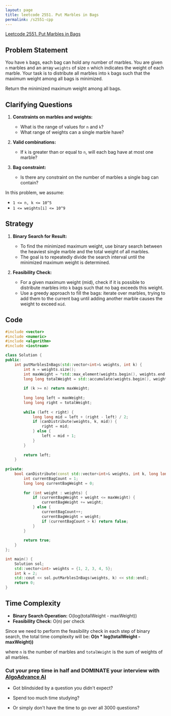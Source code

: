 ```yaml
---
layout: page
title: leetcode 2551. Put Marbles in Bags
permalink: /s2551-cpp
---
```

[Leetcode 2551. Put Marbles in Bags](https://algoadvance.github.io/algoadvance/l2551)
## Problem Statement

You have `k` bags, each bag can hold any number of marbles. You are given `n` marbles and an array `weights` of size `n` which indicates the weight of each marble. Your task is to distribute all marbles into `k` bags such that the maximum weight among all bags is minimized.

Return the minimized maximum weight among all bags.

## Clarifying Questions

1. **Constraints on marbles and weights:**
    - What is the range of values for `n` and `k`?
    - What range of weights can a single marble have?

2. **Valid combinations:**
    - If `k` is greater than or equal to `n`, will each bag have at most one marble?

3. **Bag constraint:**
    - Is there any constraint on the number of marbles a single bag can contain?

In this problem, we assume:
- `1 <= n, k <= 10^5`
- `1 <= weights[i] <= 10^9`

## Strategy

1. **Binary Search for Result:**
    - To find the minimized maximum weight, use binary search between the heaviest single marble and the total weight of all marbles.
    - The goal is to repeatedly divide the search interval until the minimized maximum weight is determined.

2. **Feasibility Check:**
    - For a given maximum weight (mid), check if it is possible to distribute marbles into `k` bags such that no bag exceeds this weight.
    - Use a greedy approach to fill the bags: iterate over marbles, trying to add them to the current bag until adding another marble causes the weight to exceed `mid`.

## Code

```cpp
#include <vector>
#include <numeric>
#include <algorithm>
#include <iostream>

class Solution {
public:
    int putMarblesInBags(std::vector<int>& weights, int k) {
        int n = weights.size();
        int maxWeight = *std::max_element(weights.begin(), weights.end());
        long long totalWeight = std::accumulate(weights.begin(), weights.end(), 0LL);
        
        if (k >= n) return maxWeight;
        
        long long left = maxWeight;
        long long right = totalWeight;
        
        while (left < right) {
            long long mid = left + (right - left) / 2;
            if (canDistribute(weights, k, mid)) {
                right = mid;
            } else {
                left = mid + 1;
            }
        }
        
        return left;
    }
    
private:
    bool canDistribute(const std::vector<int>& weights, int k, long long maxWeight) {
        int currentBagCount = 1;
        long long currentBagWeight = 0;
        
        for (int weight : weights) {
            if (currentBagWeight + weight <= maxWeight) {
                currentBagWeight += weight;
            } else {
                currentBagCount++;
                currentBagWeight = weight;
                if (currentBagCount > k) return false;
            }
        }
        
        return true;
    }
};

int main() {
    Solution sol;
    std::vector<int> weights = {1, 2, 3, 4, 5};
    int k = 2;
    std::cout << sol.putMarblesInBags(weights, k) << std::endl;
    return 0;
}
```

## Time Complexity

- **Binary Search Operation:** O(log(totalWeight - maxWeight))
- **Feasibility Check:** O(n) per check

Since we need to perform the feasibility check in each step of binary search, the total time complexity will be:
**O(n * log(totalWeight - maxWeight))**

where `n` is the number of marbles and `totalWeight` is the sum of weights of all marbles.


### Cut your prep time in half and DOMINATE your interview with [AlgoAdvance AI](https://algoAdvance.com)

- Got blindsided by a question you didn't expect?

- Spend too much time studying?

- Or simply don't have the time to go over all 3000 questions?

